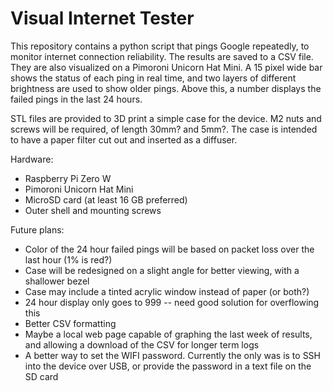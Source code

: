 # Visual Internet Tester

This repository contains a python script that pings Google repeatedly, to monitor internet connection reliability. The results are saved to a CSV file. They are also visualized on a Pimoroni Unicorn Hat Mini. A 15 pixel wide bar shows the status of each ping in real time, and two layers of different brightness are used to show older pings. Above this, a number displays the failed pings in the last 24 hours.

STL files are provided to 3D print a simple case for the device. M2 nuts and screws will be required, of length 30mm? and 5mm?. The case is intended to have a paper filter cut out and inserted as a diffuser.


Hardware:
  - Raspberry Pi Zero W
  - Pimoroni Unicorn Hat Mini
  - MicroSD card (at least 16 GB preferred)
  - Outer shell and mounting screws

Future plans:

  - Color of the 24 hour failed pings will be based on packet loss over the last hour (1% is red?)
  - Case will be redesigned on a slight angle for better viewing, with a shallower bezel
  - Case may include a tinted acrylic window instead of paper (or both?)
  - 24 hour display only goes to 999 -- need good solution for overflowing this
  - Better CSV formatting
  - Maybe a local web page capable of graphing the last week of results, and allowing a download of the CSV for longer term logs
  - A better way to set the WIFI password. Currently the only was is to SSH into the device over USB, or provide the password in a text file on the SD card
